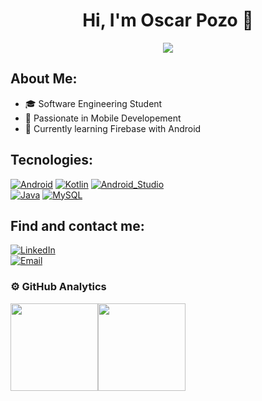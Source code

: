 <div align="center">
<h1 align="center">Hi, I'm Oscar Pozo 👋</h1>
  <img src="https://i.postimg.cc/Fs7J9JMG/Dise-o-sin-t-tulo-2-1-1-3.png">
</div>

## About Me:
- 🎓 Software Engineering Student
- 📲 Passionate in Mobile Developement
- 📙 Currently learning Firebase with Android

## Tecnologies:
[![Android](https://img.shields.io/badge/Android-3DDC84?style=for-the-badge&logo=android&logoColor=white&labelColor=101010)]()
[![Kotlin](https://img.shields.io/badge/Kotlin-0095D5?style=for-the-badge&logo=kotlin&logoColor=white&labelColor=101010)]()
[![Android_Studio](https://img.shields.io/badge/Android_Studio-3DDC84?style=for-the-badge&logo=android-studio&logoColor=white&labelColor=101010)]()
</br>
[![Java](https://img.shields.io/badge/Java-007396?style=for-the-badge&logo=java&logoColor=white&labelColor=101010)]()
[![MySQL](https://img.shields.io/badge/MySQL-4479A1?style=for-the-badge&logo=mysql&logoColor=white&labelColor=101010)]()

## Find and contact me:
[![LinkedIn](https://img.shields.io/badge/LinkedIn-Oscar_Pozo-0077B5?style=for-the-badge&logo=linkedin&logoColor=white&labelColor=101010)](https://www.linkedin.com/in/oscar-pozo-fern%C3%A1ndez-95ba05208/)
</br>
[![Email](https://img.shields.io/badge/o.p.ferandez4@gmail.com-email_personal-D14836?style=for-the-badge&logo=gmail&logoColor=white&labelColor=101010)](mailto:o.p.fernandez4@gmail.com)
</br>

### ⚙️&nbsp;GitHub Analytics
<p align="center">
  <a href="https://github.com/OspofeDeveloper" style="display: flex;">
    <img height="140em" src="https://github-readme-stats-eight-theta.vercel.app/api?username=OspofeDeveloper&show_icons=true&theme=algolia&include_all_commits=true&count_private=true"/>
    <img height="140em" src="https://github-readme-stats-eight-theta.vercel.app/api/top-langs/?username=OspofeDeveloper&layout=compact&langs_count=8&theme=algolia"/>
  </a>
</p>
